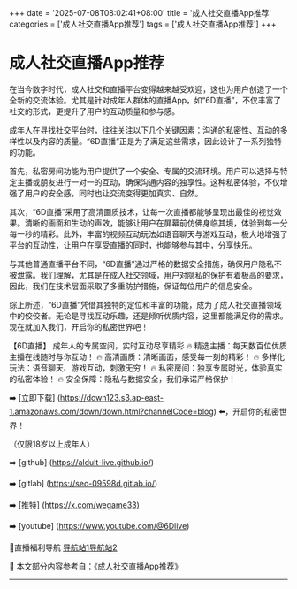 +++
date = '2025-07-08T08:02:41+08:00'
title = '成人社交直播App推荐'
categories = ['成人社交直播App推荐']
tags = ['成人社交直播App推荐']
+++

# 成人社交直播App推荐

在当今数字时代，成人社交和直播平台变得越来越受欢迎，这也为用户创造了一个全新的交流体验。尤其是针对成年人群体的直播App，如“6D直播”，不仅丰富了社交的形式，更提升了用户的互动质量和参与感。

成年人在寻找社交平台时，往往关注以下几个关键因素：沟通的私密性、互动的多样性以及内容的质量。“6D直播”正是为了满足这些需求，因此设计了一系列独特的功能。

首先，私密房间功能为用户提供了一个安全、专属的交流环境。用户可以选择与特定主播或朋友进行一对一的互动，确保沟通内容的独享性。这种私密体验，不仅增强了用户的安全感，同时也让交流变得更加真实、自然。

其次，“6D直播”采用了高清画质技术，让每一次直播都能够呈现出最佳的视觉效果。清晰的画面和生动的声效，能够让用户在屏幕前仿佛身临其境，体验到每一分每一秒的精彩。此外，丰富的视频互动玩法如语音聊天与游戏互动，极大地增强了平台的互动性，让用户在享受直播的同时，也能够参与其中，分享快乐。

与其他普通直播平台不同，“6D直播”通过严格的数据安全措施，确保用户隐私不被泄露。我们理解，尤其是在成人社交领域，用户对隐私的保护有着极高的要求，因此，我们在技术层面采取了多重防护措施，保证每位用户的信息安全。

综上所述，“6D直播”凭借其独特的定位和丰富的功能，成为了成人社交直播领域中的佼佼者。无论是寻找互动乐趣，还是倾听优质内容，这里都能满足你的需求。现在就加入我们，开启你的私密世界吧！

【6D直播】
成年人的专属空间，实时互动尽享精彩
🔥 精选主播：每天数百位优质主播在线随时与你互动！
🔥 高清画质：清晰画面，感受每一刻的精彩！
🔥 多样化玩法：语音聊天、游戏互动，刺激无穷！
🔥 私密房间：独享专属时光，体验真实的私密体验！
🔥 安全保障：隐私与数据安全，我们承诺严格保护！

➡️ [立即下载] (https://down123.s3.ap-east-1.amazonaws.com/down/down.html?channelCode=blog) ⬅️，开启你的私密世界！

（仅限18岁以上成年人）

➡️ [github] (https://aldult-live.github.io/)

➡️ [gitlab] (https://seo-09598d.gitlab.io/)

➡️ [推特] (https://x.com/wegame33)

➡️ [youtube] (https://www.youtube.com/@6Dlive)

🔞直播福利导航 [导航站1](https://webstack-86085a.gitlab.io/)[导航站2](https://onlygit123-2.github.io/)


📘 本文部分内容参考自：[《成人社交直播App推荐》](https://github.com/caoliu123321/caoliu)

---
